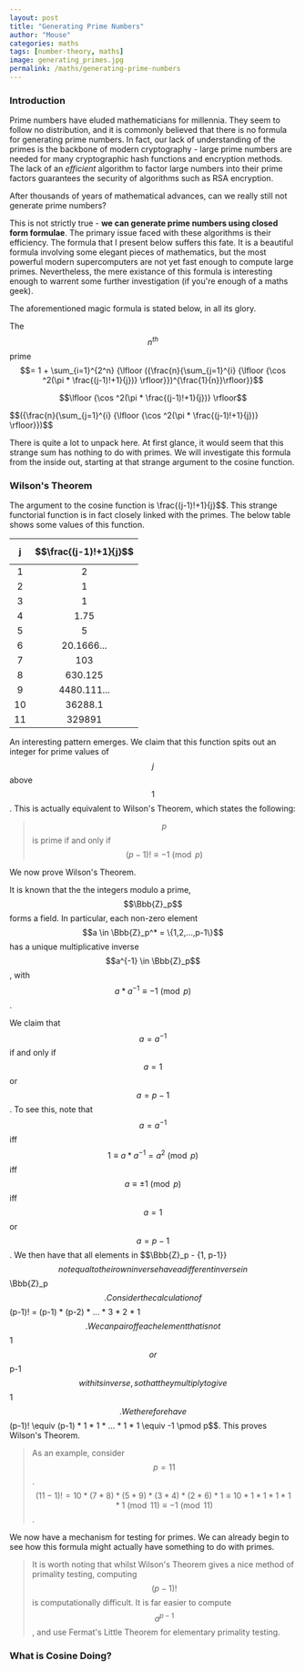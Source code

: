 ```yaml
---
layout: post
title: "Generating Prime Numbers"
author: "Mouse"
categories: maths
tags: [number-theory, maths]
image: generating_primes.jpg
permalink: /maths/generating-prime-numbers
---
```


### Introduction
Prime numbers have eluded mathematicians for millennia. They seem to follow no distribution, and it is commonly believed that there is no formula for generating prime numbers. In fact, our lack of understanding of the primes is the backbone of modern cryptography - large prime numbers are needed for many cryptographic hash functions and encryption methods. The lack of an _efficient_ algorithm to factor large numbers into their prime factors guarantees the security of algorithms such as RSA encryption.

After thousands of years of mathematical advances, can we really still not generate prime numbers?

This is not strictly true - __we can generate prime numbers using closed form formulae__. The primary issue faced with these algorithms is their efficiency. The formula that I present below suffers this fate. It is a beautiful formula involving some elegant pieces of mathematics, but the most powerful modern supercomputers are not yet fast enough to compute large primes. Nevertheless, the mere existance of this formula is interesting enough to warrent some further investigation (if you're enough of a maths geek).

The aforementioned magic formula is stated below, in all its glory.

The $$n^{th}$$ prime $$= 1 + \sum_{i=1}^{2^n} {\lfloor ({\frac{n}{\sum_{j=1}^{i} {\lfloor {\cos ^2(\pi * \frac{(j-1)!+1}{j})} \rfloor}})^{\frac{1}{n}}\rfloor}}$$

$$\lfloor {\cos ^2(\pi * \frac{(j-1)!+1}{j})} \rfloor$$

$$({\frac{n}{\sum_{j=1}^{i} {\lfloor {\cos ^2(\pi * \frac{(j-1)!+1}{j})} \rfloor}})$$


There is quite a lot to unpack here. At first glance, it would seem that this strange sum has nothing to do with primes. We will investigate this formula from the inside out, starting at that strange argument to the cosine function.

### Wilson's Theorem

The argument to the cosine function is \frac{(j-1)!+1}{j}$$. This strange functorial function is in fact closely linked with the primes. The below table shows some values of this function.

j     | $$\frac{(j-1)!+1}{j}$$  
:---: | :----------:|
1     | 2           |
2     | 1           |
3     | 1           |
4     | 1.75        |
5     | 5           |
6     | 20.1666...  |
7     | 103         |
8     | 630.125     |
9     | 4480.111... |
10    | 36288.1     |
11    | 329891      |

An interesting pattern emerges. We claim that this function spits out an integer for prime values of $$j$$ above $$1$$. This is actually equivalent to Wilson's Theorem, which states the following:

>$$p$$ is prime if and only if $$(p-1)! \equiv -1 \pmod p$$

We now prove Wilson's Theorem.

It is known that the the integers modulo a prime, $$\Bbb{Z}_p$$ forms a field. In particular, each non-zero element $$a \in \Bbb{Z}_p^* = \{1,2,...,p-1\}$$ has a unique multiplicative inverse $$a^{-1} \in \Bbb{Z}_p$$, with $$a * a^{-1} \equiv -1 \pmod p$$.

We claim that $$a = a^{-1}$$ if and only if $$a=1$$ or $$a=p-1$$. To see this, note that $$a=a^{-1}$$ iff $$1 \equiv a*a^{-1} = a^2 \pmod p$$ iff $$a \equiv \pm{1} \pmod p$$ iff $$a=1$$ or $$a=p-1$$. We then have that all elements in $$\Bbb{Z}_p - \{1, p-1\}}$$ not equal to their own inverse have a different inverse in $$\Bbb{Z}_p$$. Consider the calculation of $$(p-1)! = (p-1) * (p-2) * ... * 3 * 2 * 1$$. We can pair off each element that is not $$1$$ or $$p-1$$ with its inverse, so that they multiply to give $$1$$. We therefore have $$(p-1)! \equiv (p-1) * 1 * 1 * ... * 1 * 1 \equiv -1 \pmod p$$. This proves Wilson's Theorem.

>As an example, consider $$p=11$$.
$$(11-1)! = 10 * (7 * 8) * (5 * 9) * (3 * 4) * (2 * 6) * 1 \equiv 10 * 1 * 1 * 1 * 1 * 1 \pmod 11 \equiv -1 \pmod 11$$.

We now have a mechanism for testing for primes. We can already begin to see how this formula might actually have something to do with primes.

>It is worth noting that whilst Wilson's Theorem gives a nice method of primality testing, computing $$(p-1)!$$ is computationally difficult. It is far easier to compute $$a^{p-1}$$, and use Fermat's Little Theorem for elementary primality testing.

### What is Cosine Doing?
